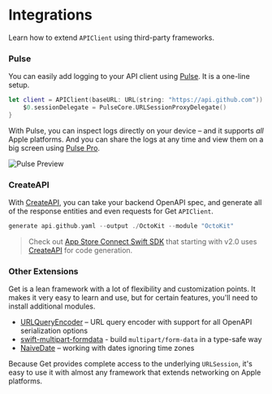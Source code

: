 # Integrations

Learn how to extend ``APIClient`` using third-party frameworks.

### Pulse

You can easily add logging to your API client using [Pulse](https://github.com/kean/Pulse). It is a one-line setup.

```swift
let client = APIClient(baseURL: URL(string: "https://api.github.com")) {
    $0.sessionDelegate = PulseCore.URLSessionProxyDelegate()
}
```

With Pulse, you can inspect logs directly on your device – and it supports _all_ Apple platforms. And you can share the logs at any time and view them on a big screen using [Pulse Pro](https://kean.blog/pulse/guides/pulse-pro).

![Pulse Preview](pulse-preview.png)

### CreateAPI

With [CreateAPI](https://github.com/kean/CreateAPI), you can take your backend OpenAPI spec, and generate all of the response entities and even requests for Get ``APIClient``.

```swift
generate api.github.yaml --output ./OctoKit --module "OctoKit"
```

> Check out [App Store Connect Swift SDK](https://github.com/AvdLee/appstoreconnect-swift-sdk) that starting with v2.0 uses [CreateAPI](https://github.com/kean/CreateAPI) for code generation.

### Other Extensions

Get is a lean framework with a lot of flexibility and customization points. It makes it very easy to learn and use, but for certain features, you'll need to install additional modules.

- [URLQueryEncoder](https://github.com/CreateAPI/URLQueryEncoder) – URL query encoder with support for all OpenAPI serialization options
- [swift-multipart-formdata](https://github.com/FelixHerrmann/swift-multipart-formdata) - build `multipart/form-data` in a type-safe way
- [NaiveDate](https://github.com/CreateAPI/NaiveDate) – working with dates ignoring time zones

Because Get provides complete access to the underlying `URLSession`, it's easy to use it with almost any framework that extends networking on Apple platforms.

